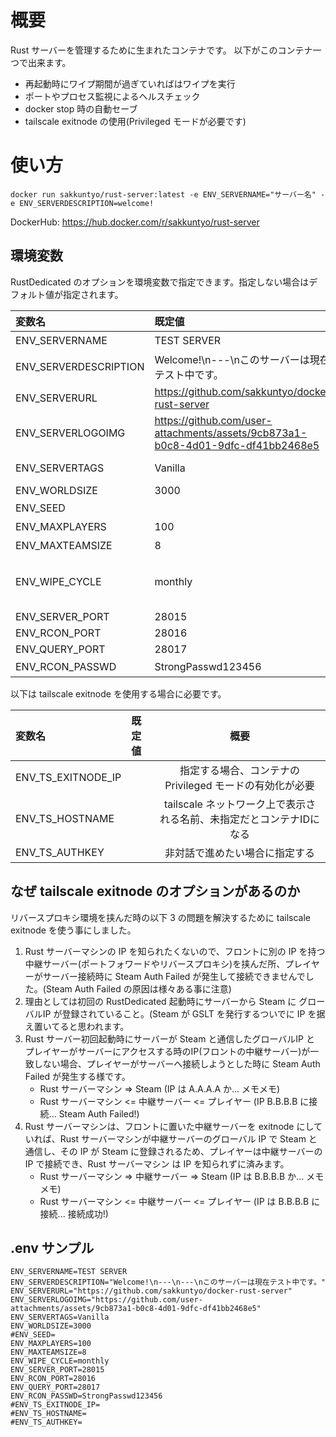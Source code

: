 # 概要

Rust サーバーを管理するために生まれたコンテナです。
以下がこのコンテナ一つで出来ます。

- 再起動時にワイプ期間が過ぎていればはワイプを実行
- ポートやプロセス監視によるヘルスチェック
- docker stop 時の自動セーブ
- tailscale exitnode の使用(Privileged モードが必要です)

# 使い方

```
docker run sakkuntyo/rust-server:latest -e ENV_SERVERNAME="サーバー名" -e ENV_SERVERDESCRIPTION=welcome!
```

DockerHub: https://hub.docker.com/r/sakkuntyo/rust-server

## 環境変数
RustDedicated のオプションを環境変数で指定できます。指定しない場合はデフォルト値が指定されます。

|変数名|既定値|概要|
|:-|:-|:-:|
|ENV_SERVERNAME|TEST SERVER|サーバーリストに表示される|
|ENV_SERVERDESCRIPTION|Welcome!\n---\nこのサーバーは現在テスト中です。|ここで指定した文字の末尾にワイプ予定時刻も記載される|
|ENV_SERVERURL|https://github.com/sakkuntyo/docker-rust-server| Discord のリンクやHPに置き換える |
|ENV_SERVERLOGOIMG|https://github.com/user-attachments/assets/9cb873a1-b0c8-4d01-9dfc-df41bb2468e5||
|ENV_SERVERTAGS|Vanilla|https://wiki.facepunch.com/rust/server-browser-tags|
|ENV_WORLDSIZE|3000|3000 - 6000|
|ENV_SEED||未指定では初回起動時のunixtime|
|ENV_MAXPLAYERS|100|サーバー最大人数|
|ENV_MAXTEAMSIZE|8|パーティ最大人数|
|ENV_WIPE_CYCLE|monthly|monthly<br>bi-weekly<br>weekly<br>daily|
|ENV_SERVER_PORT|28015||
|ENV_RCON_PORT|28016||
|ENV_QUERY_PORT|28017||
|ENV_RCON_PASSWD|StrongPasswd123456|既定値は非推奨|

以下は tailscale exitnode を使用する場合に必要です。

|変数名|既定値|概要|
|:-|:-|:-:|
|ENV_TS_EXITNODE_IP||指定する場合、コンテナの Privileged モードの有効化が必要|
|ENV_TS_HOSTNAME||tailscale ネットワーク上で表示される名前、未指定だとコンテナIDになる|
|ENV_TS_AUTHKEY||非対話で進めたい場合に指定する|

## なぜ tailscale exitnode のオプションがあるのか
リバースプロキシ環境を挟んだ時の以下 3 の問題を解決するために tailscale exitnode を使う事にしました。

1. Rust サーバーマシンの IP を知られたくないので、フロントに別の IP を持つ中継サーバー(ポートフォワードやリバースプロキシ)を挟んだ所、プレイヤーがサーバー接続時に Steam Auth Failed が発生して接続できませんでした。(Steam Auth Failed の原因は様々ある事に注意)
2. 理由としては初回の RustDedicated 起動時にサーバーから Steam に グローバルIP が登録されていること。(Steam が GSLT を発行するついでに IP を据え置いてると思われます。
3. Rust サーバー初回起動時にサーバーが Steam と通信したグローバルIP と プレイヤーがサーバーにアクセスする時のIP(フロントの中継サーバー)が一致しない場合、プレイヤーがサーバーへ接続しようとした時に Steam Auth Failed が発生する様です。
   - Rust サーバーマシン => Steam (IP は A.A.A.A か... メモメモ)
   - Rust サーバーマシン <= 中継サーバー <= プレイヤー (IP B.B.B.B に接続... Steam Auth Failed!)
5. Rust サーバーマシンは、フロントに置いた中継サーバーを exitnode にしていれば、Rust サーバーマシンが中継サーバーのグローバル IP で Steam と通信し、その IP が Steam に登録されるため、プレイヤーは中継サーバーの IP で接続でき、Rust サーバーマシン は IP を知られずに済みます。
   - Rust サーバーマシン => 中継サーバー => Steam (IP は B.B.B.B か... メモメモ)
   - Rust サーバーマシン <= 中継サーバー <= プレイヤー (IP は B.B.B.B に接続... 接続成功!)

## .env サンプル

```
ENV_SERVERNAME=TEST SERVER
ENV_SERVERDESCRIPTION="Welcome!\n---\n---\nこのサーバーは現在テスト中です。"
ENV_SERVERURL="https://github.com/sakkuntyo/docker-rust-server"
ENV_SERVERLOGOIMG="https://github.com/user-attachments/assets/9cb873a1-b0c8-4d01-9dfc-df41bb2468e5"
ENV_SERVERTAGS=Vanilla
ENV_WORLDSIZE=3000
#ENV_SEED=
ENV_MAXPLAYERS=100
ENV_MAXTEAMSIZE=8
ENV_WIPE_CYCLE=monthly
ENV_SERVER_PORT=28015
ENV_RCON_PORT=28016
ENV_QUERY_PORT=28017
ENV_RCON_PASSWD=StrongPasswd123456
#ENV_TS_EXITNODE_IP=
#ENV_TS_HOSTNAME=
#ENV_TS_AUTHKEY=
```
